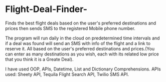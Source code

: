 # Flight-Deal-Finder-

Finds the best flight deals based on the user's preferred destinations and prices then sends SMS to the registered Mobile phone number.

The program will run daily in the cloud on predetermined time intervals and if a deal was found will send an SMS with info of the flight
and a link to reserve it. All based on the user's preferred destinations and prices.(You can enter as many destinations as you wish,
each with its related low price that you think it is a Greate Deal).

I have used OOP, APIs, Datetime, List and Dictionary Comprehensions. APIs used: Sheety API, Tequila Flight Search API, Twilio SMS API. 
